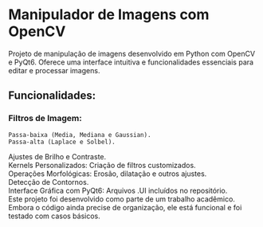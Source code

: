 # Manipulador de Imagens com OpenCV

Projeto de manipulação de imagens desenvolvido em Python com OpenCV e PyQt6. Oferece uma interface intuitiva e funcionalidades essenciais para editar e processar imagens.

## Funcionalidades:

### Filtros de Imagem:
    Passa-baixa (Media, Mediana e Gaussian).  
    Passa-alta (Laplace e Solbel).  
Ajustes de Brilho e Contraste.  
Kernels Personalizados: Criação de filtros customizados.  
Operações Morfológicas: Erosão, dilatação e outros ajustes.  
Detecção de Contornos.  
Interface Gráfica com PyQt6: Arquivos .UI incluídos no repositório.  
Este projeto foi desenvolvido como parte de um trabalho acadêmico. Embora o código ainda precise de organização, ele está funcional e foi testado com casos básicos.  

